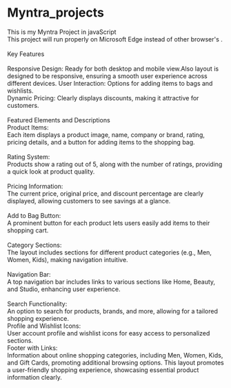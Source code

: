 # Myntra_projects
This is my Myntra Project in javaScript <br/>
This project will run properly on Microsoft Edge instead of other browser's .<br>
<br>Key Features<br>
<br>Responsive Design: Ready for both desktop and mobile view.Also layout is designed to be responsive, ensuring a smooth user experience across different devices.
User Interaction: Options for adding items to bags and wishlists.<br>
Dynamic Pricing: Clearly displays discounts, making it attractive for customers.<br>
<br>
Featured Elements and Descriptions
<br>Product Items:
<br>Each item displays a product image, name, company or brand, rating, pricing details, and a button for adding items to the shopping bag.<br>
<br>Rating System:
<br>Products show a rating out of 5, along with the number of ratings, providing a quick look at product quality.<br>
<br>Pricing Information:
<br>The current price, original price, and discount percentage are clearly displayed, allowing customers to see savings at a glance.<br>
<br>Add to Bag Button:
<br>A prominent button for each product lets users easily add items to their shopping cart.<br>
<br>Category Sections:
<br>The layout includes sections for different product categories (e.g., Men, Women, Kids), making navigation intuitive.<br>
<br>Navigation Bar:
<br>A top navigation bar includes links to various sections like Home, Beauty, and Studio, enhancing user experience.<br>
<br>Search Functionality:
<br>An option to search for products, brands, and more, allowing for a tailored shopping experience.
<br>Profile and Wishlist Icons:
<br>User account profile and wishlist icons for easy access to personalized sections.
<br>Footer with Links:
<br>Information about online shopping categories, including Men, Women, Kids, and Gift Cards, promoting additional browsing options.
This layout promotes a user-friendly shopping experience, showcasing essential product information clearly.
